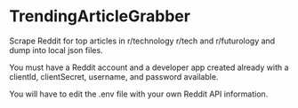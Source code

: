 # TrendingArticleGrabber
Scrape Reddit for top articles in r/technology r/tech and r/futurology and dump into local json files.

You must have a Reddit account and a developer app created already with a clientId, clientSecret, username, and password available.

You will have to edit the .env file with your own Reddit API information.

